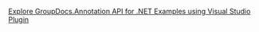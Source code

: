 [Explore GroupDocs.Annotation API for .NET Examples using Visual Studio Plugin](https://github.com/groupdocs-Annotation/GroupDocs.Annotation-for-.NET/tree/master/Plugins/GroupDocs_Annotation_VSPlugin)
